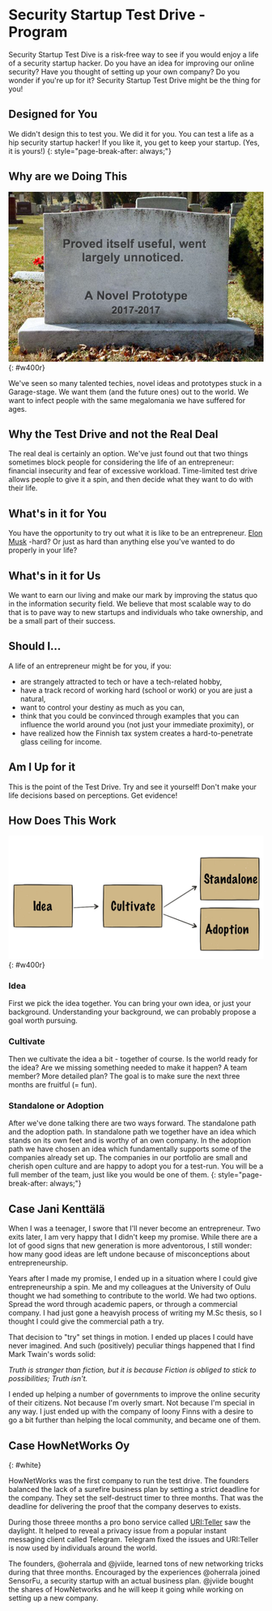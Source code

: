 ---
---
<!-- markdownlint-disable MD041-->
<!-- markdownlint-disable MD033-->
<!-- markdownlint-disable MD026-->

# Security Startup Test Drive -Program

Security Startup Test Dive is a risk-free way to see if you
would enjoy a life of a security startup hacker. Do you have an idea
for improving our online security? Have you thought of setting up your
own company? Do you wonder if you're up for it?
Security Startup Test Drive might be the thing for you!

## Designed for You

We didn't design this to test you. We did it for you. You can test
a life as a hip security startup hacker! If you like it, you get to keep
your startup. (Yes, it is yours!)
{: style="page-break-after: always;"}

## Why are we Doing This

![Prototype](img/prototype.png){: #w400r}

We've seen so many talented techies, novel ideas and
prototypes stuck in a Garage-stage. We want them (and the
future ones) out to the world. We want to infect people with the same
megalomania we have suffered for ages.

## Why the Test Drive and not the Real Deal

The real deal is certainly an option. We've just found out that two
things sometimes block people for considering the life of an entrepreneur:
financial insecurity and fear of excessive workload. Time-limited test drive
allows people to give it a spin, and then decide what they want to do with
their life.

<div markdown="1" class="container bg-dark">

## What's in it for You

You have the opportunity to try out what it is like to be an entrepreneur.
[Elon Musk](https://en.wikipedia.org/wiki/Elon_Musk) -hard? Or just as hard
than anything else you've wanted to do properly in your life?

## What's in it for Us

We want to earn our living and make our mark by improving the status quo in the
information security field. We believe that most scalable way to do that is to
pave way to new startups and individuals who take ownership, and be a small part of their success.

## Should I...

A life of an entrepreneur might be for you, if you:

* are strangely attracted to tech or have a tech-related hobby,
* have a track record of working hard (school or work) or you are just a
  natural,
* want to control your destiny as much as you can,
* think that you could be convinced through examples
  that you can influence the world around you (not just
  your immediate proximity), or
* have realized how the Finnish tax system creates
  a hard-to-penetrate glass ceiling for income.

## Am I Up for it

This is the point of the Test Drive. Try and see it yourself!
Don't make your life decisions based on perceptions. Get evidence!
</div>

<div markdown="1" class="container">

## How Does This Work

![Flow](img/idea.png){: #w400r}

### Idea

First we pick the idea together. You can bring your own idea, or just your background. Understanding your background, we can probably propose a goal worth pursuing.

### Cultivate

Then we cultivate the idea a bit - together of course.
Is the world ready for the idea?
Are we missing something needed to make it happen?
A team member? More detailed plan? The goal is to make sure the
next three months are fruitful (= fun).

### Standalone or Adoption

After we've done talking there are two ways forward. The standalone path and the
adoption path. In standalone path we together have an idea which stands on
its own feet and is worthy of an own company. In the adoption path we have chosen an idea which fundamentally supports some of the companies already
set up. The companies in our portfolio are small and cherish open
culture and are happy to adopt you for a test-run. You will be a full
member of the team, just like you would be one of them.
{: style="page-break-after: always;"}
</div>

<div markdown="1" class="container bg-jani">

## Case Jani Kenttälä

When I was a teenager, I swore that I'll never become an entrepreneur.
Two exits later, I am very happy that I didn't keep my promise.
While there are a lot of good signs that new generation is more adventorous,
I still wonder: how many good ideas are left undone because of misconceptions about entrepreneurship.

Years after I made my promise, I ended up in a situation where I could
give entrepreneurship a spin. Me and my colleagues at the University of Oulu
thought we had something to contribute to the world. We had
two options. Spread the word through academic papers, or
through a commercial company. I had just gone a heavyish process of writing my
M.Sc thesis, so I thought I could give the commercial path a try.

That decision to "try" set things in motion.
I ended up places I could have never imagined. And such (positively) peculiar
things happened that I find Mark Twain's words solid:

*Truth is stranger than fiction, but it is because Fiction is obliged to
stick to possibilities; Truth isn't.*

I ended up helping a number of governments to improve the online security of
their citizens. Not because I'm overly smart. Not because I'm special in any way.
I just ended up with the company of loony Finns with a desire to go a bit
further than helping the local community, and became one of them.
</div>

<div markdown="1" class="container bg-hownetworks">

<!-- markdownlint-disable MD022-->

## Case HowNetWorks Oy
{: #white}

<!-- markdownlint-enable MD022-->

HowNetWorks was the first company to run the test drive.
The founders balanced the lack of a surefire business plan by
setting a strict deadline for the company. They set the self-destruct timer to
three months. That was the deadline for delivering the proof that the company
deserves to exists.

During those threee months a pro bono service called [URI:Teller](https://uriteller.io/)
saw the daylight. It helped to reveal a privacy issue from a popular instant
messaging client called Telegram. Telegram fixed the issues and URI:Teller is
now used by individuals around the world.

The founders, @oherrala and @jviide, learned tons of new networking tricks
during that three months. Encouraged by the experiences @oherrala joined
SensorFu, a security startup with an actual business plan.
@jviide bought the shares of HowNetworks and he will keep it going
while working on setting up a new company.
</div>

<!-- markdownlint-enable MD041-->
<!-- markdownlint-enable MD033-->
<!-- markdownlint-enable MD026-->
